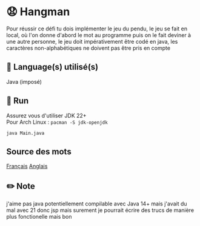 # 😧 Hangman
Pour réussir ce défi tu dois implémenter le jeu du pendu, le jeu se fait en local, où l'on donne d'abord le mot au programme puis on le fait deviner à une autre personne, le jeu doit impérativement être codé en java, les caractères non-alphabétiques ne doivent pas être pris en compte

## 💾 Language(s) utilisé(s)
Java (imposé)

## 🏃 Run
Assurez vous d'utiliser JDK 22+ \
Pour Arch Linux : `pacman -S jdk-openjdk`
```
java Main.java
```

## Source des mots
[Français](https://github.com/chrplr/openlexicon/blob/master/datasets-info/Liste-de-mots-francais-Gutenberg/liste.de.mots.francais.frgut.txt)
[Anglais](https://github.com/Xethron/Hangman/blob/master/words.txt)

## ✏️ Note
j'aime pas java
potentiellement compilable avec Java 14+ mais j'avait du mal avec 21 donc jsp mais surement
je pourrait écrire des trucs de manière plus fonctionelle mais bon
